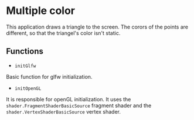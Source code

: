 # Multiple color

This application draws a triangle to the screen. The corors of the points are different, so that the triangel's color isn't static.

## Functions

- `initGlfw`

Basic function for glfw initialization.

- `initOpenGL`

It is responsible for openGL initialization. It uses the `shader.FragmentShaderBasicSource` fragment shader and the `shader.VertexShaderBasicSource` vertex shader.

